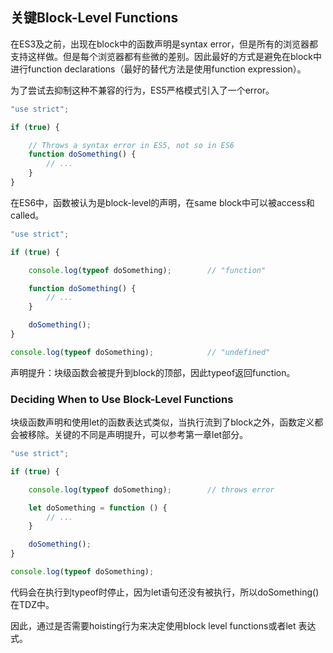 ## 关键Block-Level Functions

在ES3及之前，出现在block中的函数声明是syntax error，但是所有的浏览器都支持这样做。但是每个浏览器都有些微的差别。因此最好的方式是避免在block中进行function declarations（最好的替代方法是使用function expression）。

为了尝试去抑制这种不兼容的行为，ES5严格模式引入了一个error。

```js
"use strict";

if (true) {

    // Throws a syntax error in ES5, not so in ES6
    function doSomething() {
        // ...
    }
}
```

在ES6中，函数被认为是block-level的声明，在same block中可以被access和called。

```js
"use strict";

if (true) {

    console.log(typeof doSomething);        // "function"

    function doSomething() {
        // ...
    }

    doSomething();
}

console.log(typeof doSomething);            // "undefined"
```

声明提升：块级函数会被提升到block的顶部，因此typeof返回function。

### Deciding When to Use Block-Level Functions

块级函数声明和使用let的函数表达式类似，当执行流到了block之外，函数定义都会被移除。关键的不同是声明提升，可以参考第一章let部分。

```js
"use strict";

if (true) {

    console.log(typeof doSomething);        // throws error

    let doSomething = function () {
        // ...
    }

    doSomething();
}

console.log(typeof doSomething);
```

代码会在执行到typeof时停止，因为let语句还没有被执行，所以doSomething\(\)在TDZ中。

因此，通过是否需要hoisting行为来决定使用block level functions或者let 表达式。

